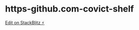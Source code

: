 # https-github.com-covict-shelf

[Edit on StackBlitz ⚡️](https://stackblitz.com/edit/angular-j3ss48)